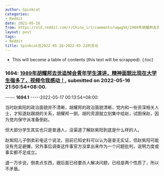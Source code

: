 ```yaml
---
author: Spinkcat
categories:
- Reddit
date: 2022-05-16
from: https://old.reddit.com/r/China_irl/comments/uqwg5k/1989年胡耀邦去世追悼会青年学生演讲精神面貌比现在大学生强多了视频令我感动/
layout: post
tags:
- Reddit
title: Spinkcat在2022-05-16~2022-05-22的言论
---
```


* This will become a table of contents (this text will be scrapped).
{:toc}

### 1694: [1989年胡耀邦去世追悼会青年学生演讲，精神面貌比现在大学生强多了，视频令我感动！](https://old.reddit.com/r/China_irl/comments/uqwg5k/1989年胡耀邦去世追悼会青年学生演讲精神面貌比现在大学生强多了视频令我感动/), submitted on 2022-05-16 21:50:54+08:00.

----- __1694.1__ -----2022-05-17 00:13:54+08:00:

当时赵紫阳的政治面貌并不清晰，胡耀邦的政治面貌清晰，党内和一些资深相关人士，才知道赵跟胡的关系，胡耀邦一倒，胡的资源就立刻集中给赵，试图保赵，因为党内保守派准备倒赵。

但大部分学生其实也只是普通人，没渠道了解赵紫阳到底是什么样的人。

赵紫阳儿子倒卖彩电这个说法，目前已知史料可以认为是查无实证，但赵紫阳可能没有充足避嫌，另外事后调查这件事官方没拿出来作为一个问题批判，说明力度或事实都不足成立。

退一万步说，倒卖点东西，跟后面已经要杀人解决问题，已经是两个性质了，所以不矛盾。

